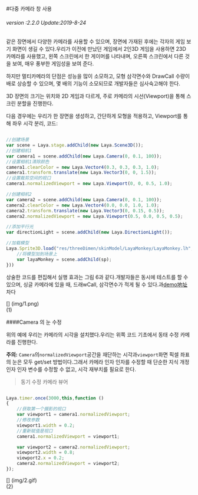 #다중 카메라 창 사용

###### *version :2.2.0   Update:2019-8-24*

같은 장면에서 다양한 카메라를 사용할 수 있으며, 장면에 가재된 후에는 각자의 게임 보기 화면이 생길 수 있다.우리가 이전에 만났던 게임에서 2인3D 게임을 사용하면 23D 카메라를 사용했고, 왼쪽 스크린에서 한 게이머를 나타내며, 오른쪽 스크린에서 다른 것을 보여, 매우 풍부한 게임성을 보여 준다.

하지만 멀티카메라의 단점은 성능을 많이 소모하고, 모형 삼각면수와 DrawCall 수량이 배로 상승할 수 있으며, 몇 배의 기능이 소모되므로 개발자들은 심사숙고해야 한다.

3D 장면의 크기는 위치와 2D 게임과 다르게, 주로 카메라의 시선(Viewport)을 통해 스크린 분할을 진행한다.

다음 경우에는 우리가 한 장면을 생성하고, 간단하게 모형을 적용하고, Viewport를 통해 좌우 시각 분리, 코드:


```typescript

//创建场景
var scene = Laya.stage.addChild(new Laya.Scene3D());
//创建相机1
var camera1 = scene.addChild(new Laya.Camera(0, 0.1, 100));
//设置相机1清除颜色
camera1.clearColor = new Laya.Vector4(0.3, 0.3, 0.3, 1.0);
camera1.transform.translate(new Laya.Vector3(0, 0, 1.5));
//设置裁剪空间的视口
camera1.normalizedViewport = new Laya.Viewport(0, 0, 0.5, 1.0);

//创建相机2
var camera2 = scene.addChild(new Laya.Camera(0, 0.1, 100));
camera2.clearColor = new Laya.Vector4(0.0, 0.0, 1.0, 1.0);
camera2.transform.translate(new Laya.Vector3(0, 0.15, 0.5));
camera2.normalizedViewport = new Laya.Viewport(0.5, 0.0, 0.5, 0.5);

//添加平行光
var directionLight = scene.addChild(new Laya.DirectionLight());

//加载模型
Laya.Sprite3D.load("res/threeDimen/skinModel/LayaMonkey/LayaMonkey.lh", Laya.Handler.create(null, function(sp){
    //将模型加到场景上
    var layaMonkey = scene.addChild(sp);
}))
```


상술한 코드를 편집해서 실행 효과는 그림 6과 같다.개발자들은 동시에 테스트를 할 수 있으며, 싱글 카메라에 있을 때, 드래wCall, 삼각면수가 적게 될 수 있다.과[demo地址](https://layaair.ldc.layabox.com/demo2/?language=ch&category=3d&group=Camera&name=MultiCamera)차다

[] (img/1.png)<br>(1)

####Camera 의 눈 수정

위의 예에 우리는 카메라의 시각을 설치했다.우리는 위쪽 코드 기초에서 동태 수정 카메라를 진행한다.

**주의:** `Camera`의`normalizedViewport`공간을 재단하는 시각과`viewport`화면 픽셀 좌표의 눈은 모두 get/set 방법이다.그래서 카메라 인자 인자를 수정할 때 단순한 지식 개정 인자 인자 변수를 수정할 수 없고, 시각 재부치를 필요로 한다.

> 동기 수정 카메라 뷰어


```typescript

Laya.timer.once(3000,this,function () 
{	
    //获取第一个摄影的视口
    var viewport1 = camera1.normalizedViewport;
    //修改参数
    viewport1.width = 0.2;
    //重新赋值是视口
    camera1.normalizedViewport = viewport1;

    var viewport2 = camera2.normalizedViewport;
    viewport2.width = 0.8;
    viewport2.x = 0.2;
    camera2.normalizedViewport = viewport2;
});
```


[] (img/2.gif)<br>(2)

